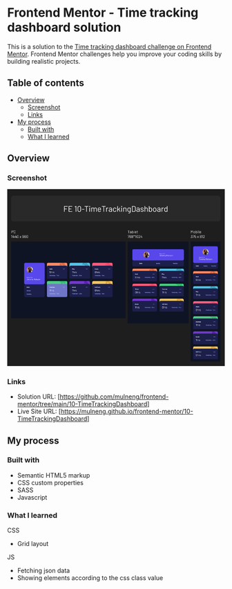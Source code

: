 # Frontend Mentor - Time tracking dashboard solution

This is a solution to the [Time tracking dashboard challenge on Frontend Mentor](https://www.frontendmentor.io/challenges/time-tracking-dashboard-UIQ7167Jw). Frontend Mentor challenges help you improve your coding skills by building realistic projects.

## Table of contents

- [Overview](#overview)
  - [Screenshot](#screenshot)
  - [Links](#links)
- [My process](#my-process)
  - [Built with](#built-with)
  - [What I learned](#what-i-learned)

## Overview

### Screenshot

![](./screenshot.png)

### Links

- Solution URL: [https://github.com/mulneng/frontend-mentor/tree/main/10-TimeTrackingDashboard]
- Live Site URL: [https://mulneng.github.io/frontend-mentor/10-TimeTrackingDashboard]

## My process

### Built with

- Semantic HTML5 markup
- CSS custom properties
- SASS
- Javascript

### What I learned

CSS

- Grid layout

JS

- Fetching json data
- Showing elements according to the css class value

